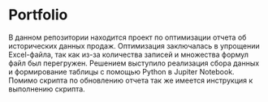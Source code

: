 # Portfolio
В данном репозитории находится проект по оптимизации отчета об исторических данных продаж. 
Оптимизация заключалась в упрощении Excel-файла, так как из-за количества записей и множества формул файл был перегружен. 
Решением выступило реализация сбора данных и формирование таблицы с помощью Python в Jupiter Notebook. 
Помимо скрипта по обновлению отчета так же имеется инструкция к выполнению скрипта.
